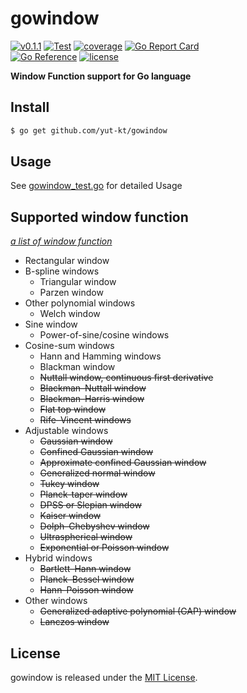 # gowindow

[![v0.1.1](https://img.shields.io/github/v/release/yut-kt/gowindow?logoColor=ff69b4&style=social)]()
[![Test](https://github.com/yut-kt/gowindow/actions/workflows/default_branch_test.yaml/badge.svg)](https://github.com/yut-kt/gowindow/actions/workflows/default_branch_test.yaml)
[![coverage](https://img.shields.io/badge/coverage-96.4%25-green)](https://raw.githubusercontent.com/yut-kt/gowindow/main/coverage/v0.1.1)
[![Go Report Card](https://goreportcard.com/badge/github.com/yut-kt/gowindow)](https://goreportcard.com/report/github.com/yut-kt/gowindow)  
[![Go Reference](https://pkg.go.dev/badge/github.com/yut-kt/gowindow.svg)](https://pkg.go.dev/github.com/yut-kt/gowindow)
[![license](http://img.shields.io/badge/license-MIT-red.svg?style=flat)](https://raw.githubusercontent.com/yut-kt/gowindow/main/LICENSE)


**Window Function support for Go language**

## Install
```bash
$ go get github.com/yut-kt/gowindow
```

## Usage
See [gowindow_test.go](https://github.com/yut-kt/gowindow/blob/main/gowindow_test.go) for detailed Usage

## Supported window function
*[a list of window function](https://en.wikipedia.org/wiki/Window_function#A_list_of_window_functions)*
- Rectangular window
- B-spline windows
  - Triangular window
  - Parzen window
- Other polynomial windows 
  - Welch window
- Sine window
  - Power-of-sine/cosine windows
- Cosine-sum windows
  - Hann and Hamming windows
  - Blackman window
  - ~~Nuttall window, continuous first derivative~~
  - ~~Blackman–Nuttall window~~
  - ~~Blackman–Harris window~~
  - ~~Flat top window~~
  - ~~Rife–Vincent windows~~
- Adjustable windows
  - ~~Gaussian window~~
  - ~~Confined Gaussian window~~
  - ~~Approximate confined Gaussian window~~
  - ~~Generalized normal window~~
  - ~~Tukey window~~
  - ~~Planck-taper window~~
  - ~~DPSS or Slepian window~~
  - ~~Kaiser window~~
  - ~~Dolph–Chebyshev window~~
  - ~~Ultraspherical window~~
  - ~~Exponential or Poisson window~~
- Hybrid windows
  - ~~Bartlett–Hann window~~
  - ~~Planck–Bessel window~~
  - ~~Hann–Poisson window~~
- Other windows
  - ~~Generalized adaptive polynomial (GAP) window~~
  - ~~Lanczos window~~

## License
gowindow is released under the [MIT License](https://raw.githubusercontent.com/yut-kt/gowindow/main/LICENSE).
